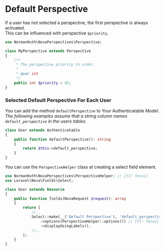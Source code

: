 # Default Perspective

If a user has not selected a perspective, the first perspective is always activated.   
This can be influenced with perspective `$priority`.

```php
use NormanHuth\NovaPerspectives\Perspective;

class MyPerspective extends Perspective
{
    /**
     * The perspective priority to order.
     *
     * @var int
     */
    public int $priority = 42;
}
```

### Selected Default Perspective For Each User

You can add the method `defaultPerspective` to Your Authenticatable Model.  
_The following examples assume that a string column names `default_perspective` in the users tables._

```php
class User extends Authenticatable
{
    public function defaultPerspective(): string
    {
        return $this->default_perspective;
    }
}
```

You can use the `PerspectiveHelper` class at creating a select field element.

```php
use NormanHuth\NovaPerspectives\PerspectiveHelper; // [tl! focus]
use Laravel\Nova\Fields\Select;

class User extends Resource
{
    public function fields(NovaRequest $request): array
    {
        return [
            //..
            Select::make(__('Default Perspective'), 'default_perspective')
                ->options(PerspectiveHelper::options()) // [tl! focus]
                ->displayUsingLabels(),
            //..
        ];
    }
}
```
